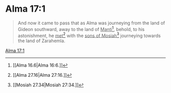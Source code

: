 # Alma 17:1

> And now it came to pass that as Alma was journeying from the land of Gideon southward, away to the land of <u>Manti</u>[^a], behold, to his astonishment, he <u>met</u>[^b] with the <u>sons of Mosiah</u>[^c] journeying towards the land of Zarahemla.

[Alma 17:1](https://www.churchofjesuschrist.org/study/scriptures/bofm/alma/17?lang=eng&id=p1#p1)


[^a]: [[Alma 16.6|Alma 16:6.]]
[^b]: [[Alma 27.16|Alma 27:16.]]
[^c]: [[Mosiah 27.34|Mosiah 27:34.]]
